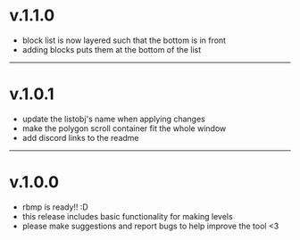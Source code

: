 # v.1.1.0
- block list is now layered such that the bottom is in front
- adding blocks puts them at the bottom of the list

---

# v.1.0.1
- update the listobj's name when applying changes
- make the polygon scroll container fit the whole window
- add discord links to the readme

---

# v.1.0.0
- rbmp is ready!! :D
- this release includes basic functionality for making levels
- please make suggestions and report bugs to help improve the tool <3
